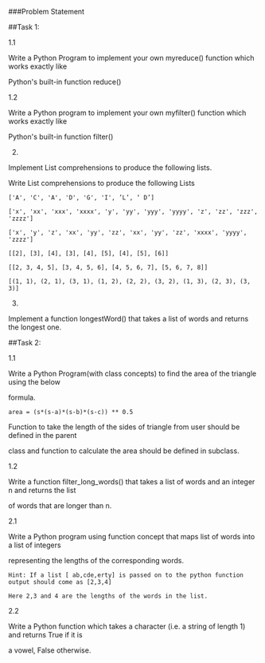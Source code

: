 ###Problem Statement

##Task 1:

1.1

Write a Python Program to implement your own myreduce() function which works exactly like

Python's built-in function reduce()

1.2

Write a Python program to implement your own myfilter() function which works exactly like

Python's built-in function filter()

2.

Implement List comprehensions to produce the following lists.

Write List comprehensions to produce the following Lists
```
['A', 'C', 'A', 'D', 'G', 'I', ’L’, ‘ D’]

['x', 'xx', 'xxx', 'xxxx', 'y', 'yy', 'yyy', 'yyyy', 'z', 'zz', 'zzz', 'zzzz']

['x', 'y', 'z', 'xx', 'yy', 'zz', 'xx', 'yy', 'zz', 'xxxx', 'yyyy', 'zzzz']

[[2], [3], [4], [3], [4], [5], [4], [5], [6]]

[[2, 3, 4, 5], [3, 4, 5, 6], [4, 5, 6, 7], [5, 6, 7, 8]]

[(1, 1), (2, 1), (3, 1), (1, 2), (2, 2), (3, 2), (1, 3), (2, 3), (3, 3)]
```
3.

Implement a function longestWord() that takes a list of words and returns the longest one.

##Task 2:

1.1

Write a Python Program(with class concepts) to find the area of the triangle using the below

formula.
```
area = (s*(s-a)*(s-b)*(s-c)) ** 0.5
```
Function to take the length of the sides of triangle from user should be defined in the parent

class and function to calculate the area should be defined in subclass.

1.2

Write a function filter_long_words() that takes a list of words and an integer n and returns the list

of words that are longer than n.

2.1

Write a Python program using function concept that maps list of words into a list of integers

representing the lengths of the corresponding words.
```
Hint: If a list [ ab,cde,erty] is passed on to the python function output should come as [2,3,4]

Here 2,3 and 4 are the lengths of the words in the list.
```
2.2

Write a Python function which takes a character (i.e. a string of length 1) and returns True if it is

a vowel, False otherwise.

